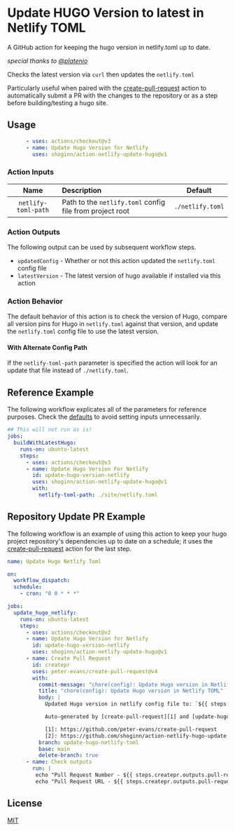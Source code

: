 # Update HUGO Version to latest in Netlify TOML

A GitHub action for keeping the hugo version in netlify.toml up to date.

_special thanks to [@platenio](https://github.com/platenio/action-netlify-toml-update-hugo)_

Checks the latest version via `curl` then updates the `netlify.toml`

Particularly useful when paired with the [create-pull-request][1] action to automatically submit a PR with the changes to the repository or as a step before building/testing a hugo site.

## Usage

```yaml
      - uses: actions/checkout@v3
      - name: Update Hugo Version for Netlify
        uses: shoginn/action-netlify-update-hugo@v1
```

### Action Inputs

|        Name         | Description                                              |     Default      |
| :-----------------: | :------------------------------------------------------- | :--------------: |
| `netlify-toml-path` | Path to the `netlify.toml` config file from project root | `./netlify.toml` |

### Action Outputs

The following output can be used by subsequent workflow steps.

- `updatedConfig` - Whether or not this action updated the `netlify.toml` config file
- `latestVersion` - The latest version of hugo available if installed via this action

### Action Behavior

The default behavior of this action is to check the version of Hugo, compare all version pins for Hugo in `netlify.toml` against that version, and update the `netlify.toml` config file to use the latest version.

#### With Alternate Config Path

If the `netlify-toml-path` parameter is specified the action will look for an update that file instead of `./netlify.toml`.

## Reference Example

The following workflow explicates all of the parameters for reference purposes.
Check the [defaults](#action-inputs) to avoid setting inputs unnecessarily.

```yaml
## This will not run as is!
jobs:
  buildWithLatestHugo:
    runs-on: ubuntu-latest
    steps:
      - uses: actions/checkout@v3
      - name: Update Hugo Version For Netlify
        id: update-hugo-version-netlify
        uses: shoginn/action-netlify-update-hugo@v1
        with:
          netlify-toml-path: ./site/netlify.toml
```

## Repository Update PR Example

The following workflow is an example of using this action to keep your hugo project repository's dependencies up to date on a schedule; it uses the [create-pull-request][1] action for the last step.

```yaml
name: Update Hugo Netlify Toml

on:
  workflow_dispatch:
  schedule:
    - cron: "0 0 * * *"

jobs:
  update_hugo_netlify:
    runs-on: ubuntu-latest
    steps:
      - uses: actions/checkout@v2
      - name: Update Hugo Version for Netlify
        id: update-hugo-version-netlify
        uses: shoginn/action-netlify-update-hugo@v1
      - name: Create Pull Request
        id: createpr
        uses: peter-evans/create-pull-request@v4
        with:
          commit-message: "chore(config): Update Hugo version in Netlify TOML"
          title: "chore(config): Update Hugo version in Netlify TOML"
          body: |
            Updated Hugo version in netlify config file to: `${{ steps.update-hugo-version-netlify.outputs.latestVersion }}`

            Auto-generated by [create-pull-request][1] and [update-hugo-netlify-toml][1]

            [1]: https://github.com/peter-evans/create-pull-request
            [2]: https://github.com/shoginn/action-netlify-hugo-update
          branch: update-hugo-netlify-toml
          base: main
          delete-branch: true
      - name: Check outputs
        run: |
         echo "Pull Request Number - ${{ steps.createpr.outputs.pull-request-number }}"
         echo "Pull Request URL - ${{ steps.createpr.outputs.pull-request-url }}"
```

## License

[MIT](LICENSE)

[1]: https://github.com/peter-evans/create-pull-request
